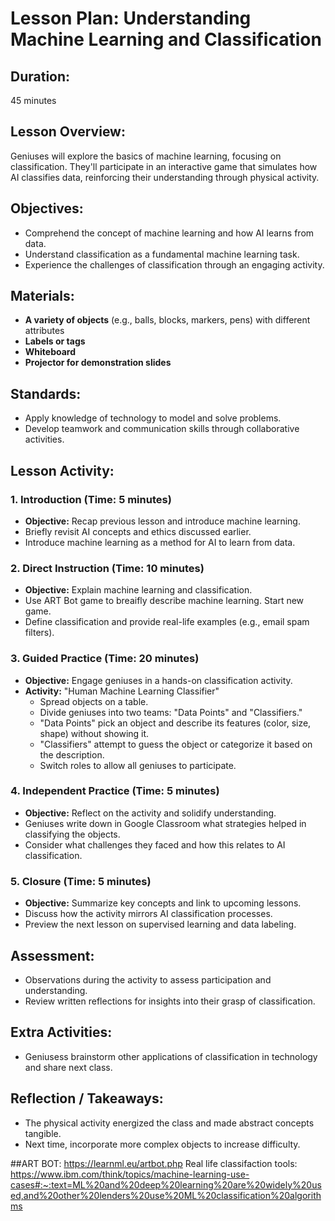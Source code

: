 # Lesson Plan: Understanding Machine Learning and Classification

## **Duration:**
45 minutes

## **Lesson Overview:**
Geniuses will explore the basics of machine learning, focusing on classification. They'll participate in an interactive game that simulates how AI classifies data, reinforcing their understanding through physical activity.

## **Objectives:**
- Comprehend the concept of machine learning and how AI learns from data.
- Understand classification as a fundamental machine learning task.
- Experience the challenges of classification through an engaging activity.

## **Materials:**
- **A variety of objects** (e.g., balls, blocks, markers, pens) with different attributes
- **Labels or tags**
- **Whiteboard**
- **Projector for demonstration slides**

## **Standards:**
- Apply knowledge of technology to model and solve problems.
- Develop teamwork and communication skills through collaborative activities.

## **Lesson Activity:**

### 1. **Introduction (Time: 5 minutes)**
   - **Objective:** Recap previous lesson and introduce machine learning.
   - Briefly revisit AI concepts and ethics discussed earlier.
   - Introduce machine learning as a method for AI to learn from data.

### 2. **Direct Instruction (Time: 10 minutes)**
   - **Objective:** Explain machine learning and classification.
   - Use ART Bot game to breaifly describe machine learning. Start new game.
   - Define classification and provide real-life examples (e.g., email spam filters).

### 3. **Guided Practice (Time: 20 minutes)**
   - **Objective:** Engage geniuses in a hands-on classification activity.
   - **Activity:** "Human Machine Learning Classifier"
     - Spread objects on a table.
     - Divide geniuses into two teams: "Data Points" and "Classifiers."
     - "Data Points" pick an object and describe its features (color, size, shape) without showing it.
     - "Classifiers" attempt to guess the object or categorize it based on the description.
     - Switch roles to allow all geniuses to participate.

### 4. **Independent Practice (Time: 5 minutes)**
   - **Objective:** Reflect on the activity and solidify understanding.
   - Geniuses write down in Google Classroom what strategies helped in classifying the objects.
   - Consider what challenges they faced and how this relates to AI classification.

### 5. **Closure (Time: 5 minutes)**
   - **Objective:** Summarize key concepts and link to upcoming lessons.
   - Discuss how the activity mirrors AI classification processes.
   - Preview the next lesson on supervised learning and data labeling.

## **Assessment:**
- Observations during the activity to assess participation and understanding.
- Review written reflections for insights into their grasp of classification.

## **Extra Activities:**
- Geniusess brainstorm other applications of classification in technology and share next class.

## **Reflection / Takeaways:**
- The physical activity energized the class and made abstract concepts tangible.
- Next time, incorporate more complex objects to increase difficulty.

##ART BOT: https://learnml.eu/artbot.php
Real life classifaction tools: https://www.ibm.com/think/topics/machine-learning-use-cases#:~:text=ML%20and%20deep%20learning%20are%20widely%20used,and%20other%20lenders%20use%20ML%20classification%20algorithms
